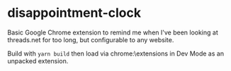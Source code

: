 # disappointment-clock

Basic Google Chrome extension to remind me when I've been looking at threads.net for too long, but configurable to any website.

Build with ```yarn build``` then load via chrome:\\extensions in Dev Mode as an unpacked extension.
